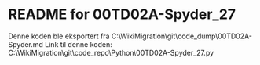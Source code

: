 # README for 00TD02A-Spyder_27
Denne koden ble eksportert fra C:\WikiMigration\git\code_dump\00TD02A-Spyder.md
Link til denne koden: C:\WikiMigration\git\code_repo\Python\00TD02A-Spyder_27.py
